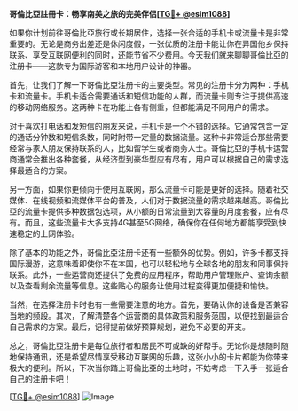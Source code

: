 **哥倫比亞註冊卡：畅享南美之旅的完美伴侣[[TG💪+ @esim1088](https://t.me/s/esim1088)]**

如果你计划前往哥倫比亞旅行或长期居住，选择一张合适的手机卡或流量卡是非常重要的。无论是商务出差还是休闲度假，一张优质的注册卡能让你在异国他乡保持联系、享受互联网便利的同时，还能节省不少费用。今天我们就来聊聊哥倫比亞的注册卡——这款专为国际游客和本地用户设计的神器。

首先，让我们了解一下哥倫比亞注册卡的主要类型。常见的注册卡分为两种：手机卡和流量卡。手机卡适合需要通话和短信功能的人群，而流量卡则专注于提供高速的移动网络服务。这两种卡在功能上各有侧重，但都能满足不同用户的需求。

对于喜欢打电话和发短信的朋友来说，手机卡是一个不错的选择。它通常包含一定的通话分钟数和短信条数，同时附带一定量的数据流量。这种卡非常适合那些需要经常与家人朋友保持联系的人，比如留学生或者商务人士。哥倫比亞的手机卡运营商通常会推出各种套餐，从经济型到豪华型应有尽有，用户可以根据自己的需求选择最适合的方案。

另一方面，如果你更倾向于使用互联网，那么流量卡可能是更好的选择。随着社交媒体、在线视频和流媒体平台的普及，人们对于数据流量的需求越来越高。哥倫比亞的流量卡提供多种数据包选项，从小额的日常流量到大容量的月度套餐，应有尽有。而且，这些流量卡大多支持4G甚至5G网络，确保你在任何地方都能享受到快速稳定的上网体验。

除了基本的功能之外，哥倫比亞注册卡还有一些额外的优势。例如，许多卡都支持国际漫游，这意味着即使你不在本国，也可以轻松地与全球各地的朋友和同事保持联系。此外，一些运营商还提供了免费的应用程序，帮助用户管理账户、查询余额以及查看剩余流量等信息。这些贴心的服务让使用过程变得更加便捷和愉快。

当然，在选择注册卡时也有一些需要注意的地方。首先，要确认你的设备是否兼容当地的频段。其次，了解清楚各个运营商的具体政策和服务范围，以便找到最适合自己需求的方案。最后，记得提前做好预算规划，避免不必要的开支。

总之，哥倫比亞注册卡是每位旅行者和居民不可或缺的好帮手。无论你是想随时随地保持通讯，还是希望尽情享受移动互联网的乐趣，这张小小的卡片都能为你带来极大的便利。所以，下次当你踏上哥倫比亞的土地时，不妨考虑一下入手一张适合自己的注册卡吧！

[[TG💪+ @esim1088](https://t.me/s/esim1088)] 
![Image](https://i.postimg.cc/4NQfJmqS/Snipaste-2025-05-13-00-14-12.png)